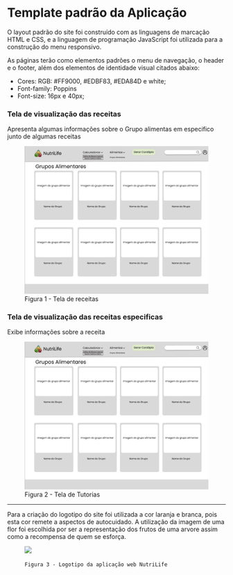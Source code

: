 # Template padrão da Aplicação

O layout padrão do site foi construído com as linguagens de marcação HTML e CSS, e a linguagem de programação JavaScript foi utilizada para a construção do menu responsivo.

As páginas terão como elementos padrões o menu de navegação, o header e o footer, além dos elementos de identidade visual citados abaixo:

<ul>
<li>Cores: RGB: #FF9000, #EDBF83, #EDA84D e white;</li>
<li>Font-family: Poppins</li>
<li>Font-size: 16px e 40px; </li>
</ul>

<h3><b>Tela de visualização das receitas</b></h3>
<p>Apresenta algumas informações sobre o Grupo alimentas em especifico junto de algumas receitas</p>
<figure> 
<img src="https://github.com/ICEI-PUC-Minas-PMV-ADS/pmv-ads-2023-2-e1-proj-web-t2-g3-nutrilife/blob/main/documentos/img/Tela-GruposAlimentares.JPG"  <figcaption> Figura 1 - Tela de receitas
</figure> 

<h3><b>Tela de visualização das receitas especificas</b></h3>
<p>Exibe informações sobre a receita</p>
<figure> 
  <img src="https://github.com/ICEI-PUC-Minas-PMV-ADS/pmv-ads-2023-2-e1-proj-web-t2-g3-nutrilife/blob/main/documentos/img/Tela-GruposAlimentares.JPG"
  <figcaption>Figura 2 - Tela de Tutorias      
</figure> 
<hr>
  
<p>Para a criação do logotipo do site foi utilizada a cor laranja e branca, pois esta cor remete a aspectos de autocuidado. A utilização da imagem de uma flor foi escolhida por ser a representação dos frutos de uma arvore assim como a recompensa de quem se esforça.</p>

<figure> 
<img src="https://github.com/ICEI-PUC-Minas-PMV-ADS/pmv-ads-2023-2-e1-proj-web-t2-g3-nutrilife/assets/114082138/db624c92-a6d2-4bd0-91c4-e3d022fb120e">

    Figura 3 - Logotipo da aplicação web NutriLife
</figure> 
